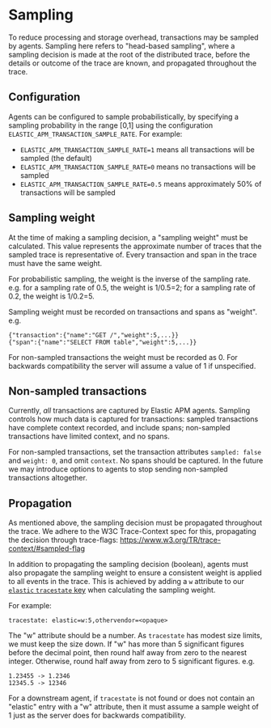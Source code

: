 # Sampling

To reduce processing and storage overhead, transactions may be sampled
by agents. Sampling here refers to "head-based sampling", where a sampling
decision is made at the root of the distributed trace, before the details
or outcome of the trace are known, and propagated throughout the trace.

## Configuration

Agents can be configured to sample probabilistically, by specifying a
sampling probability in the range \[0,1\] using the configuration
`ELASTIC_APM_TRANSACTION_SAMPLE_RATE`. For example:

 - `ELASTIC_APM_TRANSACTION_SAMPLE_RATE=1` means all transactions will be sampled (the default)
 - `ELASTIC_APM_TRANSACTION_SAMPLE_RATE=0` means no transactions will be sampled
 - `ELASTIC_APM_TRANSACTION_SAMPLE_RATE=0.5` means approximately 50% of transactions will be sampled

## Sampling weight

At the time of making a sampling decision, a "sampling weight" must be calculated.
This value represents the approximate number of traces that the sampled trace is
representative of. Every transaction and span in the trace must have the same weight.

For probabilistic sampling, the weight is the inverse of the sampling rate.
e.g. for a sampling rate of 0.5, the weight is 1/0.5=2; for a sampling rate of 0.2,
the weight is 1/0.2=5.

Sampling weight must be recorded on transactions and spans as "weight". e.g.

    {"transaction":{"name":"GET /","weight":5,...}}
    {"span":{"name":"SELECT FROM table","weight":5,...}}

For non-sampled transactions the weight must be recorded as 0. For backwards
compatibility the server will assume a value of 1 if unspecified.

## Non-sampled transactions

Currently, _all_ transactions are captured by Elastic APM agents. Sampling
controls how much data is captured for transactions: sampled transactions
have complete context recorded, and include spans; non-sampled transactions
have limited context, and no spans.

For non-sampled transactions, set the transaction attributes `sampled: false`
and `weight: 0`, and omit `context`. No spans should be captured. In the future
we may introduce options to agents to stop sending non-sampled transactions
altogether.

## Propagation

As mentioned above, the sampling decision must be propagated throughout the trace.
We adhere to the W3C Trace-Context spec for this, propagating the decision through
trace-flags: https://www.w3.org/TR/trace-context/#sampled-flag

In addition to propagating the sampling decision (boolean), agents must also propagate
the sampling weight to ensure a consistent weight is applied to all events in the trace.
This is achieved by adding a `w` attribute to our [`elastic` `tracestate` key](distributed-tracing.md#tracestate) when calculating the
sampling weight.

For example:

    tracestate: elastic=w:5,othervendor=<opaque>

The "w" attribute should be a number. As `tracestate` has modest size limits, we must
keep the size down. If "w" has more than 5 significant figures before the decimal point,
then round half away from zero to the nearest integer. Otherwise, round half away from
zero to 5 significant figures. e.g.

    1.23455 -> 1.2346
    12345.5 -> 12346

For a downstream agent, if `tracestate` is not found or does not contain an "elastic"
entry with a "w" attribute, then it must assume a sample weight of 1 just as the server
does for backwards compatibility.
